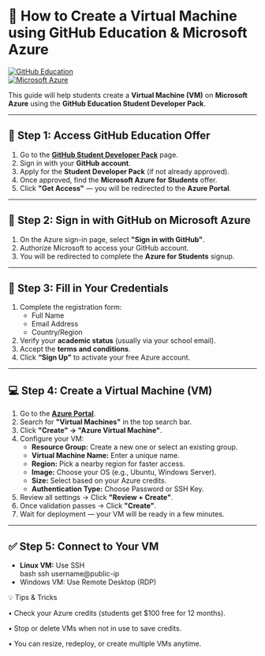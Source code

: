 
# 🚀 How to Create a Virtual Machine using GitHub Education & Microsoft Azure

[![GitHub Education](https://img.shields.io/badge/GitHub-Education-blue?logo=github)](https://education.github.com/pack)  
[![Microsoft Azure](https://img.shields.io/badge/Microsoft-Azure-blue?logo=microsoft-azure)](https://portal.azure.com)

This guide will help students create a **Virtual Machine (VM)** on **Microsoft Azure** using the **GitHub Education Student Developer Pack**.

---

## 🧩 Step 1: Access GitHub Education Offer

1. Go to the **[GitHub Student Developer Pack](https://education.github.com/pack)** page.
2. Sign in with your **GitHub account**.
3. Apply for the **Student Developer Pack** (if not already approved).
4. Once approved, find the **Microsoft Azure for Students** offer.
5. Click **"Get Access"** — you will be redirected to the **Azure Portal**.

---

## 🔐 Step 2: Sign in with GitHub on Microsoft Azure

1. On the Azure sign-in page, select **"Sign in with GitHub"**.
2. Authorize Microsoft to access your GitHub account.
3. You will be redirected to complete the **Azure for Students** signup.

---

## 📝 Step 3: Fill in Your Credentials

1. Complete the registration form:
   - Full Name
   - Email Address
   - Country/Region
2. Verify your **academic status** (usually via your school email).
3. Accept the **terms and conditions**.
4. Click **“Sign Up”** to activate your free Azure account.

---

## 💻 Step 4: Create a Virtual Machine (VM)

1. Go to the **[Azure Portal](https://portal.azure.com)**.
2. Search for **"Virtual Machines"** in the top search bar.
3. Click **"Create" → "Azure Virtual Machine"**.
4. Configure your VM:
   - **Resource Group:** Create a new one or select an existing group.
   - **Virtual Machine Name:** Enter a unique name.
   - **Region:** Pick a nearby region for faster access.
   - **Image:** Choose your OS (e.g., Ubuntu, Windows Server).
   - **Size:** Select based on your Azure credits.
   - **Authentication Type:** Choose Password or SSH Key.
5. Review all settings → Click **"Review + Create"**.
6. Once validation passes → Click **"Create"**.
7. Wait for deployment — your VM will be ready in a few minutes.

---

## ✅ Step 5: Connect to Your VM

- **Linux VM:** Use SSH  
  bash
  ssh username@public-ip  
-  Windows VM: Use Remote Desktop (RDP)

💡 Tips & Tricks

• Check your Azure credits (students get $100 free for 12 months).

• Stop or delete VMs when not in use to save credits.

• You can resize, redeploy, or create multiple VMs anytime.  
